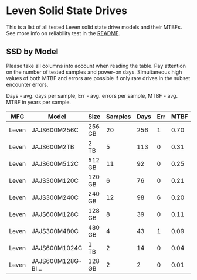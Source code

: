 Leven Solid State Drives
========================

This is a list of all tested Leven solid state drive models and their MTBFs. See
more info on reliability test in the [README](https://github.com/linuxhw/SMART).

SSD by Model
------------

Please take all columns into account when reading the table. Pay attention on the
number of tested samples and power-on days. Simultaneous high values of both MTBF
and errors are possible if only rare drives in the subset encounter errors.

Days - avg. days per sample,
Err  - avg. errors per sample,
MTBF - avg. MTBF in years per sample.

| MFG       | Model              | Size   | Samples | Days  | Err   | MTBF |
|-----------|--------------------|--------|---------|-------|-------|------|
| Leven     | JAJS600M256C       | 256 GB | 20      | 256   | 1     | 0.70   |
| Leven     | JAJS600M2TB        | 2 TB   | 5       | 113   | 0     | 0.31   |
| Leven     | JAJS600M512C       | 512 GB | 11      | 92    | 0     | 0.25   |
| Leven     | JAJS300M120C       | 120 GB | 6       | 76    | 0     | 0.21   |
| Leven     | JAJS300M240C       | 240 GB | 12      | 98    | 6     | 0.20   |
| Leven     | JAJS600M128C       | 128 GB | 8       | 39    | 0     | 0.11   |
| Leven     | JAJS300M480C       | 480 GB | 4       | 43    | 1     | 0.09   |
| Leven     | JAJS600M1024C      | 1 TB   | 2       | 14    | 0     | 0.04   |
| Leven     | JAJS600M128G-BI... | 128 GB | 2       | 2     | 0     | 0.01   |
